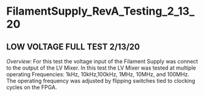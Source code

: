 # FilamentSupply_RevA_Testing_2_13_20
## LOW VOLTAGE FULL TEST 2/13/20

*Overview:* For this test the voltage input of the Filament Supply was connect to the output of the LV Mixer. In this test the LV Mixer was tested at multiple operating Frequencies: 1kHz, 10kHz,100kHz, 1MHz, 10MHz, and 100MHz. The operating frequency was adjusted by flipping switches tied to clocking cycles on the FPGA.


